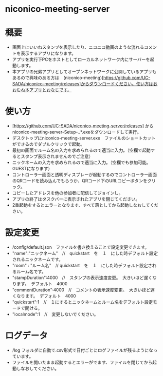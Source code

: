 # niconico-meeting-server

# 概要

* 画面上にいいねスタンプを表示したり、ニコニコ動画のような流れるコメントを表示するアプリになります。
* アプリを実行下PCをホストとしてローカルネットワーク内にサーバーを起動します。
* 本アプリの兄弟アプリとしてオープンネットワークに公開しているアプリもあるので興味のある方は　(niconico-meeting)[https://github.com/UC-SADA/niconico-meeting/releases]からダウンロードください。使い方はおおむね本アプリとおなじです。

# 使い方

* [https://github.com/UC-SADA/niconico-meeting-server/releases] からniconico-meeting-server-Setup-*.*.*.exeをダウンロードして実行。
* デスクトップにniconico-meeting-server.exe　ファイルのショートカットができるのでダブルクリックで起動。
* 最初の画面でルーム名の入力を求められるので適当に入力。（空欄で起動するとスタンプ表示されませんのでご注意）
* ニックネームの入力を求められるので適当に入力。（空欄でも参加可能。GUESTになります）
* コントローラー画面と透明ディスプレーが起動するのでコントローラー画面のQRコードを読み込んでもらうか、QRコード下のURLコピーボタンをクリック。
* コピーしたアドレスを他の参加者に配信してジョインし。
* アプリの終了はタスクバーに表示されたアプリを閉じてください。
* 2重起動をするとエラーとなります、すべて落としてから起動しなおしてください。

# 設定変更

* /config/default.json　ファイルを書き換えることで設定変更できます。
* "name":"ニックネーム"　//　quickstart　を　１　にした時デフォルト設定されるニックネームです。
* "room" : "ルーム名"　// quickstart　を　１　にした時デフォルト設定されるルーム名です。
* "stampDuration":4000　//　スタンプの表示速度変更。　大きいほど遅くなります。　デフォルト　4000
* "commentDuration":4000　//　コメントの表示速度変更。　大きいほど遅くなります。　デフォルト　4000
* "quickstart":1　//　１にするとニックネームとルーム名をデフォルト設定モードで開ける。
* "localmode":1　//　変更しないでください。

# ログデータ

* /log フォルダに自動で.csv形式で日付ごとにログファイルが残るようになっています。
* ファイルを開いたまま起動するとエラーがでます、ファイルを閉じてから起動しなおしてください。
